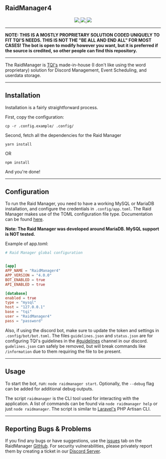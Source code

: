 ## <strong>RaidManager4</strong>

<div align="center">
    <a href="https://github.com/imskyyc/RaidManager4/blob/master/LICENSE">
        <img src="https://img.shields.io/github/license/imskyyc/RaidManager4"/>
    </a>
    <a href="https://github.com/imskyyc/RaidManager4/releases">
        <img src="https://img.shields.io/github/v/release/imskyyc/RaidManager4?label=version"/>
    </a>
    <a href="https://discord.gg/3AsPFgdUZ2">
        <img src="https://img.shields.io/discord/966180940827226163?label=discord&logo=discord&logoColor=white"/>
    </a>
</div>

---

**NOTE: THIS IS A MOSTLY PROPRIETARY SOLUTION CODED UNIQUELY TO FIT TQI'S NEEDS. THIS IS NOT THE "BE ALL AND END ALL" FOR MOST CASES! The bot is open to modify however you want, but it is preferred if the source is credited, so other people can find this repository.**

---

The RaidManager is [TQI's](https://www.roblox.com/groups/8592261/The-Quantum-Insurgency#!/about) made-in-house (I don't like using the word proprietary) solution for Discord Management, Event Scheduling, and userdata storage.

---
## Installation

Installation is a fairly straightforward process.

First, copy the configuration:
```
cp -r .config.example/ .config/
```

Second, fetch all the dependencies for the Raid Manager
```
yarn install
```
OR
```
npm install
```

And you're done!

---
## Configuration

To run the Raid Manager, you need to have a working MySQL or MariaDB installation, and configure the credentials in `.config/app.toml`. The Raid Manager makes use of the TOML configuration file type. Documentation can be found [here](https://toml.io/en/).

**Note: The Raid Manager was developed around MariaDB. MySQL support is NOT tested.**

Example of app.toml:
```toml
# Raid Manager global configuration


[app]
APP_NAME = "RaidManager4"
APP_VERSION = "4.0.0"
BOT_ENABLED = true
API_ENABLED = true

[database]
enabled = true
type = "mysql"
host = "127.0.0.1"
base = "tqi"
user = "RaidManager4"
pass = "password"
```

Also, if using the discord bot, make sure to update the token and settings in `.config/bot/bot.toml`. The files `guidelines.json` and `status.json` are for configuring TQI's guidelines in the [#guidelines](https://discord.com/channels/857445688932696104/857449102220591114) channel in our discord. `gudelines.json` can safely be removed, but will break commands like `/information` due to them requiring the file to be present.

---
## Usage
To start the bot, run: `node raidmanager start`. Optionally, the `--debug` flag can be added for additional debug outputs.

The script `raidmanager` is the CLI tool used for interacting with the application. A list of commands can be found via `node raidmanager help` or just `node raidmanager`. The script is similar to [Laravel's](https://github.com/laravel/laravel) PHP Artisan CLI.

---
## Reporting Bugs & Problems

If you find any bugs or have suggestions, use the [issues](https://github.com/imskyyc/RaidManager4/issues) tab on the RaidManager [GitHub](https://github.com/imskyyc/RaidManager4). For security vulnerabilities, please privately report them by creating a ticket in our [Discord Server](https://discord.gg/3AsPFgdUZ2).
